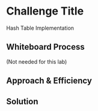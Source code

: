 # Challenge Title
<!-- Description of the challenge -->
Hash Table Implementation

## Whiteboard Process
<!-- Embedded whiteboard image -->
(Not needed for this lab)

## Approach & Efficiency
<!-- What approach did you take? Why? What is the Big O space/time for this approach? -->

## Solution
<!-- Show how to run your code, and examples of it in action -->